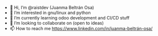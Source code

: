 - 👋 Hi, I’m @raistdev (Juanma Beltrán Osa)
- 👀 I’m interested in gnu/linux and python
- 🌱 I’m currently learning odoo development and CI/CD stuff
- 💞️ I’m looking to collaborate on (open to ideas) 
- 📫 How to reach me https://www.linkedin.com/in/juanma-beltrán-osa/

<!---
raistdev/raistdev is a ✨ special ✨ repository because its `README.md` (this file) appears on your GitHub profile.
You can click the Preview link to take a look at your changes.
--->
